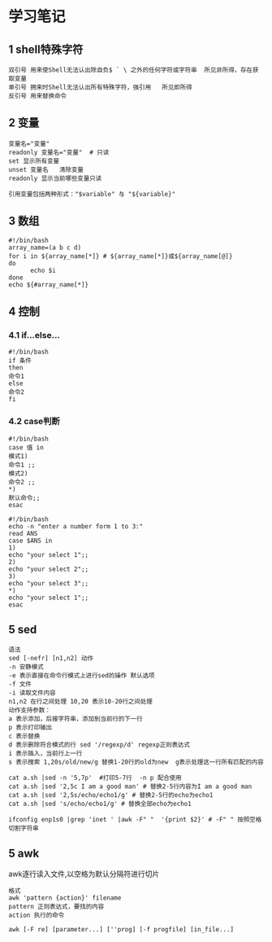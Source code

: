 # 学习笔记
## 1 shell特殊字符
```
双引号 用来使Shell无法认出除自负$ ` \ 之外的任何字符或字符串  所见非所得，存在获取变量    
单引号 拥来时Shell无法认出所有特殊字符，强引用   所见即所得  
反引号 用来替换命令 
```

## 2 变量
```text
变量名="变量"
readonly 变量名="变量"  # 只读
set 显示所有变量
unset 变量名   清除变量
readonly 显示当前哪些变量只读 

引用变量包括两种形式："$variable" 与 "${variable}"
```
## 3 数组
```shell script
#!/bin/bash
array_name=(a b c d)
for i in ${array_name[*]} # ${array_name[*]}或${array_name[@]}
do
	  echo $i
done
echo ${#array_name[*]}
```
## 4 控制
### 4.1 if...else...
```shell script
#!/bin/bash
if 条件
then
命令1
else
命令2
fi
```
### 4.2 case判断
```shell script
#!/bin/bash
case 值 in
模式1)
命令1 ;;
模式2)
命令2 ;;
*)
默认命令;;
esac
```
```shell script
#!/bin/bash
echo -n "enter a number form 1 to 3:"
read ANS
case $ANS in
1)
echo "your select 1";;
2)
echo "your select 2";;
3)
echo "your select 3";;
*)
echo "your select 1";;
esac
```
## 5 sed
```shell script
语法
sed [-nefr] [n1,n2] 动作
-n 安静模式
-e 表示直接在命令行模式上进行sed的操作 默认选项
-f 文件
-i 读取文件内容
n1,n2 在行之间处理 10,20 表示10-20行之间处理 
动作支持参数：
a 表示添加，后接字符串，添加到当前行的下一行
p 表示打印输出
c 表示替换
d 表示删除符合模式的行 sed '/regexp/d' regexp正则表达式
i 表示插入，当前行上一行
s 表示搜索 1,20s/old/new/g 替换1-20行的old为new  g表示处理这一行所有匹配的内容
```
```shell script
cat a.sh |sed -n '5,7p'  #打印5-7行  -n p 配合使用
cat a.sh |sed '2,5c I am a good man' # 替换2-5行内容为I am a good man
cat a.sh |sed '2,5s/echo/echo1/g' # 替换2-5行的echo为echo1
cat a.sh |sed 's/echo/echo1/g' # 替换全部echo为echo1
 
ifconfig enp1s0 |grep 'inet ' |awk -F" "  '{print $2}' # -F" " 按照空格切割字符串
```

## 5 awk
awk逐行读入文件,以空格为默认分隔符进行切片
```shell script
格式
awk 'pattern {action}' filename  
pattern 正则表达式，要找的内容
action 执行的命令

awk [-F re] [parameter...] [''prog] [-f progfile] [in_file...]
```